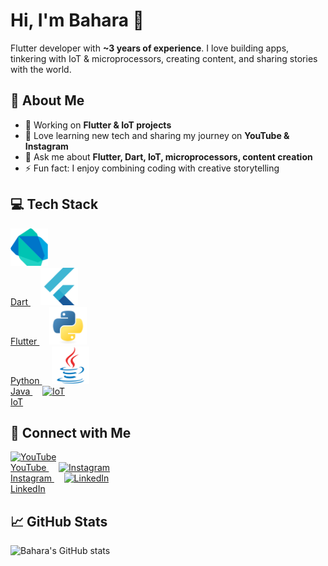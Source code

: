 # Hi, I'm Bahara 👋

Flutter developer with **~3 years of experience**. I love building apps, tinkering with IoT & microprocessors, creating content, and sharing stories with the world.  

## 🌱 About Me
- 🔭 Working on **Flutter & IoT projects**  
- 🌱 Love learning new tech and sharing my journey on **YouTube & Instagram**  
- 💬 Ask me about **Flutter, Dart, IoT, microprocessors, content creation**  
- ⚡ Fun fact: I enjoy combining coding with creative storytelling  

## 💻 Tech Stack
<p align="left">
  <a href="#">
    <img alt="Dart" src="https://raw.githubusercontent.com/devicons/devicon/master/icons/dart/dart-original.svg" width="60"/><br>Dart
  </a>
  &nbsp;&nbsp;&nbsp;
  <a href="#">
    <img alt="Flutter" src="https://raw.githubusercontent.com/devicons/devicon/master/icons/flutter/flutter-original.svg" width="60"/><br>Flutter
  </a>
  &nbsp;&nbsp;&nbsp;
  <a href="#">
    <img alt="Python" src="https://raw.githubusercontent.com/devicons/devicon/master/icons/python/python-original.svg" width="60"/><br>Python
  </a>
  &nbsp;&nbsp;&nbsp;
  <a href="#">
    <img alt="Java" src="https://raw.githubusercontent.com/devicons/devicon/master/icons/java/java-original.svg" width="60"/><br>Java
  </a>
  &nbsp;&nbsp;&nbsp;
  <a href="#">
    <img alt="IoT" src="https://raw.githubusercontent.com/simple-icons/simple-icons/develop/icons/arduino.svg" width="60"/><br>IoT
  </a>
</p>

## 📱 Connect with Me
<p align="left">
  <a href="https://www.youtube.com/channel/UC5-TDS43ukQKaT0WLUonkZA" target="_blank">
    <img alt="YouTube" src="https://cdn.jsdelivr.net/npm/simple-icons@v10/icons/youtube.svg" width="60"/><br>YouTube
  </a>
  &nbsp;&nbsp;&nbsp;
  <a href="https://www.instagram.com/bahara.code.craft/profilecard/" target="_blank">
    <img alt="Instagram" src="https://cdn.jsdelivr.net/npm/simple-icons@v10/icons/instagram.svg" width="60"/><br>Instagram
  </a>
  &nbsp;&nbsp;&nbsp;
  <a href="https://www.linkedin.com/in/baharehkeivani/" target="_blank">
    <img alt="LinkedIn" src="https://cdn.jsdelivr.net/npm/simple-icons@v10/icons/linkedin.svg" width="60"/><br>LinkedIn
  </a>
</p>

## 📈 GitHub Stats
![Bahara's GitHub stats](https://github-readme-stats.vercel.app/api?username=your-username&show_icons=true&hide_border=true&count_private=true&theme=radical)
